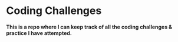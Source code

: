 #  Coding Challenges

**This is a repo where I can keep track of all the coding challenges & practice I have attempted.**
